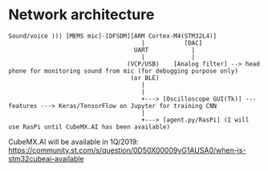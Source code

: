 # Network architecture

```
Sound/voice ))) [MEMS mic]-[DFSDM][ARM Cortex-M4(STM32L4)]
                                     |           [DAC]
                                   UART            |
                                     |             |
                                 (VCP/USB)    [Analog filter] --> head phone for monitoring sound from mic (for debugging purpose only)
                                  (or BLE)
                                     |
                                     |
                                     +---> [Oscilloscope GUI(Tk)] --- features ---> Keras/TensorFlow on Jupyter for training CNN
                                     |
                                     +---> [agent.py/RasPi] (I will use RasPi until CubeMX.AI has been available)
```

CubeMX.AI will be available in 1Q/2019: https://community.st.com/s/question/0D50X00009yG1AUSA0/when-is-stm32cubeai-available
